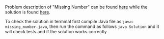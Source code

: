 Problem description of "Missing Number" can be found [here](https://leetcode.com/problems/missing-number/) while the solution is found [here](https://github.com/aurimas13/Solutions-To-Problems/blob/main/LeetCode/Java%20Solutions/Missing%20Number/missing_number.java).

To check the solution in terminal first compile Java file as `javac missing_number.java`, then run the command as follows `java Solution` and it will check tests and if the solution works correctly.
